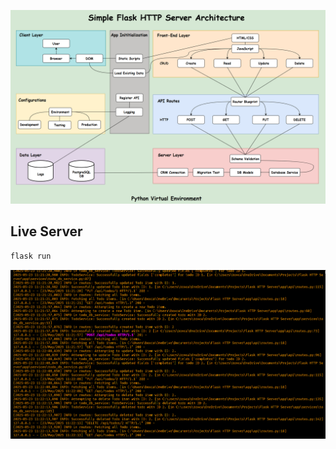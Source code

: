 ![Server Diagram](images/Flask%20HTTP%20Server%20Diagram.png)

## Live Server

```sh
flask run
```

![Server Diagram](images/Live%20Server.png)